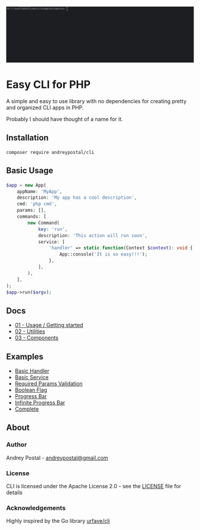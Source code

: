 ![Progress Bar Gif](./assets/initial.gif)

# Easy CLI for PHP
A simple and easy to use library with no dependencies for creating pretty and organized CLI apps in PHP.

Probably I should have thought of a name for it.

## Installation

```
composer require andreypostal/cli
```

## Basic Usage

```php
$app = new App(
    appName: 'MyApp',
    description: 'My app has a cool description',
    cmd: 'php cmd',
    params: [],
    commands: [
        new Command(
            key: 'run',
            description: 'This action will run soon',
            service: [
                'handler' => static function(Context $context): void {
                    App::console('It is so easy!!!');
                },
            ],
        ),
    ],
);
$app->run($argv);
```

## Docs

- [01 - Usage / Getting started](./doc/01-usage.md)
- [02 - Utilities](./doc/02-utilities.md)
- [03 - Components](./doc/03-components.md)

## Examples

- [Basic Handler](examples/BasicHandler)
- [Basic Service](examples/BasicService)
- [Required Params Validation](examples/ParamsValidation)
- [Boolean Flag](examples/BooleanFlag)
- [Progress Bar](examples/ProgressBar)
- [Infinite Progress Bar](examples/InfiniteProgressBar)
- [Complete](examples/Complete)

## About

### Author

Andrey Postal - <andreypostal@gmail.com> <br />


### License

CLI is licensed under the Apache License 2.0 - see the [LICENSE](LICENSE) file for details

### Acknowledgements

Highly inspired by the Go library [urfave/cli](https://github.com/urfave/cli)
